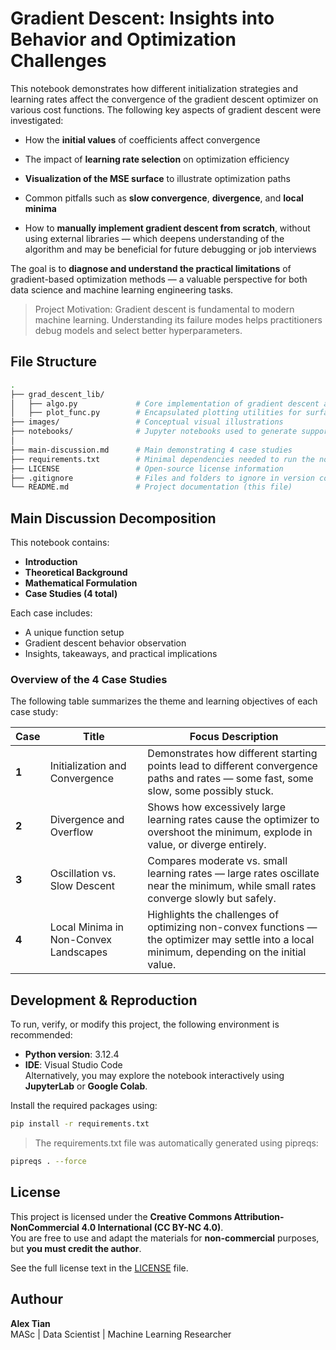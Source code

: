 # Gradient Descent: Insights into Behavior and Optimization Challenges

This notebook demonstrates how different initialization strategies and learning rates affect the convergence of the gradient descent optimizer on various cost functions. The following key aspects of gradient descent were investigated:

- How the **initial values** of coefficients affect convergence

- The impact of **learning rate selection** on optimization efficiency

- **Visualization of the MSE surface** to illustrate optimization paths

- Common pitfalls such as **slow convergence**, **divergence**, and **local minima**

- How to **manually implement gradient descent from scratch**, without using external libraries — which deepens understanding of the algorithm and may be beneficial for future debugging or job interviews

The goal is to **diagnose and understand the practical limitations** of gradient-based optimization methods — a valuable perspective for both data science and machine learning engineering tasks.

> Project Motivation: Gradient descent is fundamental to modern machine learning. Understanding its failure modes helps practitioners debug models and select better hyperparameters.

## File Structure

```bash
.
├── grad_descent_lib/
│   ├── algo.py             # Core implementation of gradient descent algorithm
│   ├── plot_func.py        # Encapsulated plotting utilities for surface and trajectory visualization
├── images/                 # Conceptual visual illustrations
├── notebooks/              # Jupyter notebooks used to generate supporting diagrams 
│
├── main-discussion.md      # Main demonstrating 4 case studies
├── requirements.txt        # Minimal dependencies needed to run the notebook
├── LICENSE                 # Open-source license information
├── .gitignore              # Files and folders to ignore in version control
└── README.md               # Project documentation (this file)
```

## Main Discussion Decomposition

This notebook contains:

- **Introduction**
- **Theoretical Background**
- **Mathematical Formulation**
- **Case Studies (4 total)**

Each case includes:

- A unique function setup
- Gradient descent behavior observation
- Insights, takeaways, and practical implications

### Overview of the 4 Case Studies

The following table summarizes the theme and learning objectives of each case study:

| Case | Title | Focus Description |
|------|-------|-------------------|
| **1** | Initialization and Convergence | Demonstrates how different starting points lead to different convergence paths and rates — some fast, some slow, some possibly stuck. |
| **2** | Divergence and Overflow | Shows how excessively large learning rates cause the optimizer to overshoot the minimum, explode in value, or diverge entirely. |
| **3** | Oscillation vs. Slow Descent | Compares moderate vs. small learning rates — large rates oscillate near the minimum, while small rates converge slowly but safely. |
| **4** | Local Minima in Non-Convex Landscapes | Highlights the challenges of optimizing non-convex functions — the optimizer may settle into a local minimum, depending on the initial value. |

## Development & Reproduction

To run, verify, or modify this project, the following environment is recommended:

- **Python version**: 3.12.4
- **IDE**: Visual Studio Code  
  Alternatively, you may explore the notebook interactively using **JupyterLab** or **Google Colab**.

Install the required packages using:

```bash
pip install -r requirements.txt
```

> The requirements.txt file was automatically generated using pipreqs:

```bash
pipreqs . --force
```

## License

This project is licensed under the **Creative Commons Attribution-NonCommercial 4.0 International (CC BY-NC 4.0)**.  
You are free to use and adapt the materials for **non-commercial** purposes, but **you must credit the author**.

See the full license text in the [LICENSE](./LICENSE) file.

## Authour

**Alex Tian**  
MASc | Data Scientist | Machine Learning Researcher  

